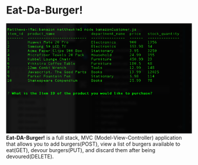 # Eat-Da-Burger!
![run image](https://github.com/Gunnem/bamazon/blob/master/images/runNode.png)
**Eat-DA-Burger!** is a full stack, MVC (Model-View-Controller) application that allows you to add burgers(POST), view a list of burgers available to eat(GET), devour burgers(PUT), and discard them after being devoured(DELETE).
